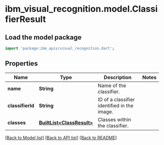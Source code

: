 # ibm_visual_recognition.model.ClassifierResult

## Load the model package
```dart
import 'package:ibm_apis/visual_recognition.dart';
```

## Properties
Name | Type | Description | Notes
------------ | ------------- | ------------- | -------------
**name** | **String** | Name of the classifier. | 
**classifierId** | **String** | ID of a classifier identified in the image. | 
**classes** | [**BuiltList&lt;ClassResult&gt;**](ClassResult.md) | Classes within the classifier. | 

[[Back to Model list]](../../README.md#documentation-for-models) [[Back to API list]](../../README.md#documentation-for-api-endpoints) [[Back to README]](../../README.md)


